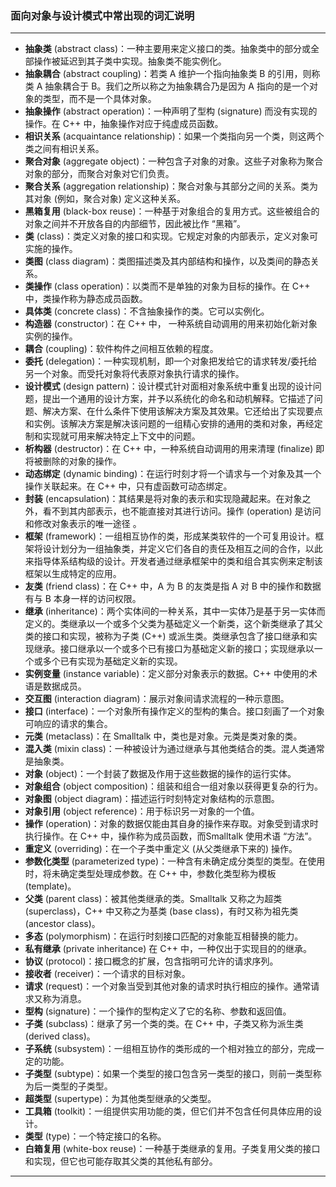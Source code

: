 ### 面向对象与设计模式中常出现的词汇说明

---

- **抽象类** (abstract class)：一种主要用来定义接口的类。抽象类中的部分或全部操作被延迟到其子类中实现。抽象类不能实例化。
- **抽象耦合** (abstract coupling)：若类 A 维护一个指向抽象类 B 的引用，则称类 A 抽象耦合于 B。我们之所以称之为抽象耦合乃是因为 A 指向的是一个对象的类型，而不是一个具体对象。
- **抽象操作** (abstract operation)：一种声明了型构 (signature) 而没有实现的操作。在 C++ 中，抽象操作对应于纯虚成员函数。
- **相识关系** (acquaintance relationship)：如果一个类指向另一个类，则这两个类之间有相识关系。
- **聚合对象** (aggregate object)：一种包含子对象的对象。这些子对象称为聚合对象的部分，而聚合对象对它们负责。
- **聚合关系** (aggregation relationship)：聚合对象与其部分之间的关系。类为其对象 (例如，聚合对象) 定义这种关系。
- **黑箱复用** (black-box reuse)：一种基于对象组合的复用方式。这些被组合的对象之间并不开放各自的内部细节，因此被比作 “黑箱”。
- **类** (class)：类定义对象的接口和实现。它规定对象的内部表示，定义对象可实施的操作。
- **类图** (class diagram)：类图描述类及其内部结构和操作，以及类间的静态关系。
- **类操作** (class operation)：以类而不是单独的对象为目标的操作。在 C++ 中，类操作称为静态成员函数。
- **具体类** (concrete class)：不含抽象操作的类。它可以实例化。
- **构造器** (constructor)：在 C++ 中， 一种系统自动调用的用来初始化新对象实例的操作。
- **耦合** (coupling)：软件构件之间相互依赖的程度。
- **委托** (delegation)：一种实现机制，即一个对象把发给它的请求转发/委托给另一个对象。而受托对象将代表原对象执行请求的操作。
- **设计模式** (design pattern)：设计模式针对面相对象系统中重复出现的设计问题，提出一个通用的设计方案，并予以系统化的命名和动机解释。它描述了问题、解决方案、在什么条件下使用该解决方案及其效果。它还给出了实现要点和实例。该解决方案是解决该问题的一组精心安排的通用的类和对象，再经定制和实现就可用来解决特定上下文中的问题。
- **析构器** (destructor)：在 C++ 中，一种系统自动调用的用来清理 (finalize) 即将被删除的对象的操作。
- **动态绑定** (dynamic binding)：在运行时刻才将一个请求与一个对象及其一个操作关联起来。在 C++ 中，只有虚函数可动态绑定。
- **封装** (encapsulation)：其结果是将对象的表示和实现隐藏起来。在对象之外，看不到其内部表示，也不能直接对其进行访问。操作 (operation) 是访问和修改对象表示的唯一途径 。
- **框架** (framework)：一组相互协作的类，形成某类软件的一个可复用设计。框架将设计划分为一组抽象类，并定义它们各自的责任及相互之间的合作，以此来指导体系结构级的设计。开发者通过继承框架中的类和组合其实例来定制该框架以生成特定的应用。
- **友类** (friend class)：在 C++ 中，A 为 B 的友类是指 A 对 B 中的操作和数据有与 B 本身一样的访问权限。
- **继承** (inheritance)：两个实体间的一种关系，其中一实体乃是基于另一实体而定义的。类继承以一个或多个父类为基础定义一个新类，这个新类继承了其父类的接口和实现，被称为子类 (C++) 或派生类。类继承包含了接口继承和实现继承。接口继承以一个或多个已有接口为基础定义新的接口；实现继承以一个或多个已有实现为基础定义新的实现。
- **实例变量** (instance variable)：定义部分对象表示的数据。C++ 中使用的术语是数据成员。
- **交互图** (interaction diagram)：展示对象间请求流程的一种示意图。
- **接口** (interface)：一个对象所有操作定义的型构的集合。接口刻画了一个对象可响应的请求的集合。
- **元类** (metaclass)：在 Smalltalk 中，类也是对象。元类是类对象的类。
- **混入类** (mixin class)：一种被设计为通过继承与其他类结合的类。混人类通常是抽象类。
- **对象** (object)：一个封装了数据及作用于这些数据的操作的运行实体。
- **对象组合** (object composition)：组装和组合一组对象以获得更复杂的行为。
- **对象图** (object diagram)：描述运行时刻特定对象结构的示意图。
- **对象引用** (object reference)：用于标识另一对象的一个值。
- **操作** (operation)：对象的数据仅能由其自身的操作来存取。对象受到请求时执行操作。在 C++ 中，操作称为成员函数，而Smalltalk 使用术语 “方法”。
- **重定义** (overriding)：在一个子类中重定义 (从父类继承下来的) 操作。
- **参数化类型** (parameterized type)：一种含有未确定成分类型的类型。在使用时，将未确定类型处理成参数。在 C++ 中，参数化类型称为模板 (template)。
- **父类** (parent class)：被其他类继承的类。Smalltalk 又称之为超类 (superclass)，C++ 中又称之为基类 (base class)，有时又称为祖先类 (ancestor class)。
- **多态** (polymorphism)：在运行时刻接口匹配的对象能互相替换的能力。
- **私有继承** (private inheritance) 在 C++ 中，一种仅出于实现目的的继承。
- **协议** (protocol)：接口概念的扩展，包含指明可允许的请求序列。
- **接收者** (receiver)：一个请求的目标对象。
- **请求** (request)：一个对象当受到其他对象的请求时执行相应的操作。通常请求又称为消息。
- **型构** (signature)：一个操作的型构定义了它的名称、参数和返回值。
- **子类** (subclass)：继承了另一个类的类。在 C++ 中，子类又称为派生类 (derived class)。
- **子系统** (subsystem)：一组相互协作的类形成的一个相对独立的部分，完成一定的功能。
- **子类型** (subtype)：如果一个类型的接口包含另一类型的接口，则前一类型称为后一类型的子类型。
- **超类型** (supertype)：为其他类型继承的父类型。
- **工具箱** (toolkit)：一组提供实用功能的类，但它们并不包含任何具体应用的设计。
- **类型** (type)：一个特定接口的名称。
- **白箱复用** (white-box reuse)：一种基于类继承的复用。子类复用父类的接口和实现，但它也可能存取其父类的其他私有部分。

---